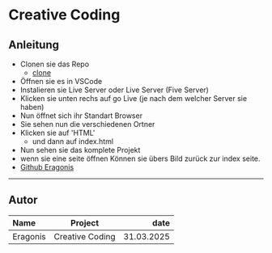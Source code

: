 # Creative Coding

## Anleitung

- Clonen sie das Repo
  - [clone](https://github.com/Eragonis/Creative_Coding)
- Öffnen sie es in VSCode
- Instalieren sie Live Server oder Live Server (Five Server)
- Klicken sie unten rechs auf go Live (je nach dem welcher Server sie haben)
- Nun öffnet sich ihr Standart Browser
- Sie sehen nun die verschiedenen Ortner
- Klicken sie auf 'HTML'
  - und dann auf index.html
- Nun sehen sie das komplete Projekt
- wenn sie eine seite öffnen Können sie übers Bild zurück zur index seite.
- [Github Eragonis](https://github.com/Eragonis/Creative_Coding)

---

## Autor

| Name     | Project         |       date |
| :------- | --------------- | ---------: |
| Eragonis | Creative Coding | 31.03.2025 |
